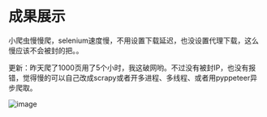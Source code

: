 成果展示
========

小爬虫慢慢爬，selenium速度慢，不用设置下载延迟，也没设置代理下载，这么慢应该不会被封的把。。

更新：昨天爬了1000页用了5个小时，我这破网哟。不过没有被封IP，也没有报错，觉得慢的可以自己改成scrapy或者开多进程、多线程、或者用pyppeteer异步爬取。

![image](https://github.com/xzh0723/Toutiao/blob/master/view.png)

